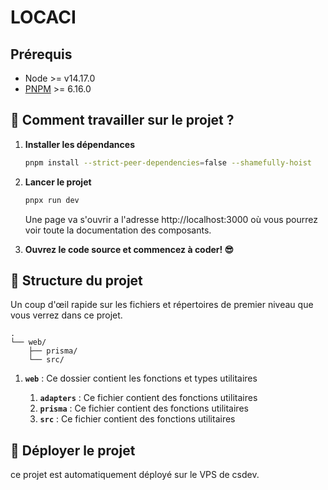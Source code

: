 # LOCACI

## Prérequis

- Node >= v14.17.0
- [PNPM](https://pnpm.io/installation) >= 6.16.0

## 🚀 Comment travailler sur le projet ?

1. **Installer les dépendances**

   ```bash
   pnpm install --strict-peer-dependencies=false --shamefully-hoist
   ```

3. **Lancer le projet**

   ```bash
   pnpx run dev
   ```

   Une page va s'ouvrir a l'adresse http://localhost:3000 où vous pourrez voir toute la documentation
   des composants.

4. **Ouvrez le code source et commencez à coder! 😎**

## 🧐 Structure du projet

Un coup d'œil rapide sur les fichiers et répertoires de premier niveau que vous verrez dans ce projet.

    .
    └── web/
        ├── prisma/
        └── src/

1. **`web`** : Ce dossier contient les fonctions et types utilitaires

    1. **`adapters`** : Ce fichier contient des fonctions utilitaires
    2. **`prisma`** : Ce fichier contient des fonctions utilitaires
    3. **`src`** : Ce fichier contient des fonctions utilitaires

## 💫 Déployer le projet

ce projet est automatiquement déployé sur le VPS de csdev.
